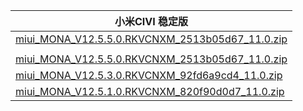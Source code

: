 | 小米CIVI  稳定版    |
| ---- |
| [miui_MONA_V12.5.5.0.RKVCNXM_2513b05d67_11.0.zip](https://hugeota.d.miui.com/V12.5.5.0.RKVCNXM/miui_MONA_V12.5.5.0.RKVCNXM_2513b05d67_11.0.zip)    |
| []()    |
| [miui_MONA_V12.5.5.0.RKVCNXM_2513b05d67_11.0.zip](https://hugeota.d.miui.com/V12.5.5.0.RKVCNXM/miui_MONA_V12.5.5.0.RKVCNXM_2513b05d67_11.0.zip)    |
| [miui_MONA_V12.5.3.0.RKVCNXM_92fd6a9cd4_11.0.zip](https://hugeota.d.miui.com/V12.5.3.0.RKVCNXM/miui_MONA_V12.5.3.0.RKVCNXM_92fd6a9cd4_11.0.zip)    |
| [miui_MONA_V12.5.1.0.RKVCNXM_820f90d0d7_11.0.zip](https://hugeota.d.miui.com/V12.5.1.0.RKVCNXM/miui_MONA_V12.5.1.0.RKVCNXM_820f90d0d7_11.0.zip)    |
